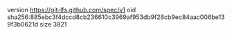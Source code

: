 version https://git-lfs.github.com/spec/v1
oid sha256:885ebc3f4dccd8cb236610c3969af953db9f28cb9ec84aac006be139f3b0621d
size 3821
